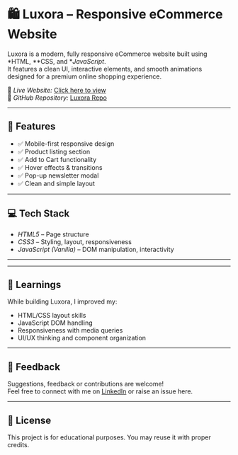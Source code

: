  # 🛍️ Luxora – Responsive eCommerce Website

Luxora is a modern, fully responsive eCommerce website built using *HTML, **CSS, and **JavaScript*.  
It features a clean UI, interactive elements, and smooth animations designed for a premium online shopping experience.

🔗 *Live Website:* [Click here to view](https://rakesh-fullstack21.github.io/Luxora-Ecommerce-Site/)  
📁 *GitHub Repository:* [Luxora Repo](https://github.com/rakesh-fullstack21/Luxora-Ecommerce-Site)

---

## 🚀 Features

- ✅ Mobile-first responsive design
- ✅ Product listing section
- ✅ Add to Cart functionality
- ✅ Hover effects & transitions
- ✅ Pop-up newsletter modal
- ✅ Clean and simple layout

---

## 💻 Tech Stack

- *HTML5* – Page structure  
- *CSS3* – Styling, layout, responsiveness  
- *JavaScript (Vanilla)* – DOM manipulation, interactivity  

---

---

## 🧠 Learnings

While building Luxora, I improved my:
- HTML/CSS layout skills
- JavaScript DOM handling
- Responsiveness with media queries
- UI/UX thinking and component organization

---

## 🙌 Feedback

Suggestions, feedback or contributions are welcome!  
Feel free to connect with me on [LinkedIn](https://www.linkedin.com/in/rakesh-rosan-swain-563aa5341/) or raise an issue here.

---

## 📌 License

This project is for educational purposes. You may reuse it with proper credits.
